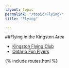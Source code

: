 ```yaml
---
layout: topic
permalink: "/topic/Flying/"
title: "Flying"

---
```


##Flying in the Kingston Area
* <a href="http://www.kingstonflyingclub.com/">Kingston Flying Club</a>
* <a href="http://www.offtraining.com/">Ontario Fun Flyers</a>

{% include routes.html %}

